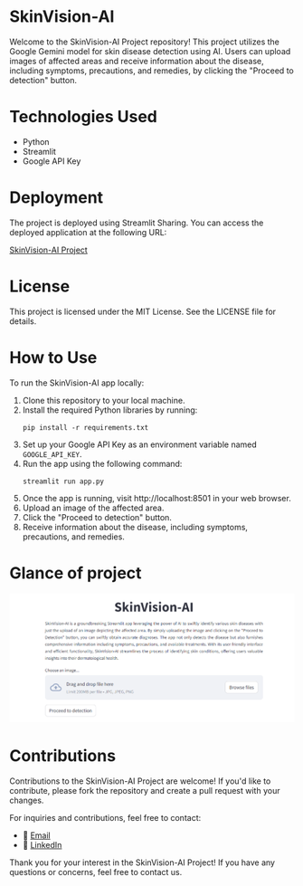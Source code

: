 # SkinVision-AI

Welcome to the SkinVision-AI Project repository! This project utilizes the Google Gemini model for skin disease detection using AI. Users can upload images of affected areas and receive information about the disease, including symptoms, precautions, and remedies, by clicking the "Proceed to detection" button.

# Technologies Used

- Python
- Streamlit
- Google API Key

# Deployment
The project is deployed using Streamlit Sharing. You can access the deployed application at the following URL:

[SkinVision-AI Project]()

# License
This project is licensed under the MIT License. See the LICENSE file for details.

# How to Use
To run the SkinVision-AI app locally:

1. Clone this repository to your local machine.
2. Install the required Python libraries by running:
    ```
    pip install -r requirements.txt
    ```
3. Set up your Google API Key as an environment variable named `GOOGLE_API_KEY`.
4. Run the app using the following command:
    ```
    streamlit run app.py
    ```
5. Once the app is running, visit http://localhost:8501 in your web browser.
6. Upload an image of the affected area.
7. Click the "Proceed to detection" button.
8. Receive information about the disease, including symptoms, precautions, and remedies.

# Glance of project
![image](web_console.png)


# Contributions
Contributions to the SkinVision-AI Project are welcome! If you'd like to contribute, please fork the repository and create a pull request with your changes.

For inquiries and contributions, feel free to contact:
- 📧 [Email](mailto:vbkate9@gmail.com)
- 🔗 [LinkedIn](https://www.linkedin.com/in/virendrakate/)

Thank you for your interest in the SkinVision-AI Project! If you have any questions or concerns, feel free to contact us.

